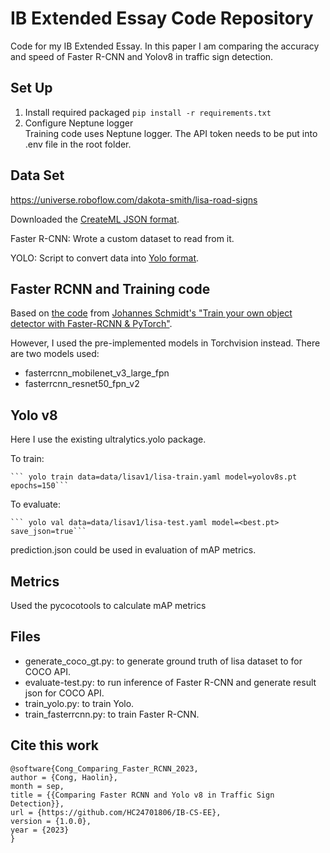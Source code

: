 # IB Extended Essay Code Repository
Code for my IB Extended Essay. In this paper I am comparing the accuracy and speed of Faster R-CNN and Yolov8 in traffic sign detection.

## Set Up
1. Install required packaged
    ```pip install -r requirements.txt```
2. Configure Neptune logger <br>
   Training code uses Neptune logger. The API token needs to be put into .env file in the root folder.

## Data Set
https://universe.roboflow.com/dakota-smith/lisa-road-signs

Downloaded the [CreateML JSON format](https://roboflow.com/formats/createml-json). 

Faster R-CNN: Wrote a custom dataset to read from it. 

YOLO: Script to convert data into [Yolo format](https://docs.ultralytics.com/datasets/detect/).

## Faster RCNN and Training code
Based on [the code](https://github.com/johschmidt42/PyTorch-Object-Detection-Faster-RCNN-Tutorial) from [Johannes Schmidt's "Train your own object detector with Faster-RCNN & PyTorch"](https://johschmidt42.medium.com/train-your-own-object-detector-with-faster-rcnn-pytorch-8d3c759cfc70).

However, I used the pre-implemented models in Torchvision instead. There are two models used:
- fasterrcnn_mobilenet_v3_large_fpn
- fasterrcnn_resnet50_fpn_v2

## Yolo v8
Here I use the existing ultralytics.yolo package.

To train:

    ``` yolo train data=data/lisav1/lisa-train.yaml model=yolov8s.pt epochs=150```

To evaluate:

    ``` yolo val data=data/lisav1/lisa-test.yaml model=<best.pt> save_json=true```

prediction.json could be used in evaluation of mAP metrics.

## Metrics
Used the pycocotools to calculate mAP metrics

## Files
- generate_coco_gt.py: to generate ground truth of lisa dataset to for COCO API.
- evaluate-test.py: to run inference of Faster R-CNN and generate result json for COCO API.
- train_yolo.py: to train Yolo.
- train_fasterrcnn.py: to train Faster R-CNN.

## Cite this work
```
@software{Cong_Comparing_Faster_RCNN_2023,
author = {Cong, Haolin},
month = sep,
title = {{Comparing Faster RCNN and Yolo v8 in Traffic Sign Detection}},
url = {https://github.com/HC24701806/IB-CS-EE},
version = {1.0.0},
year = {2023}
}
```
